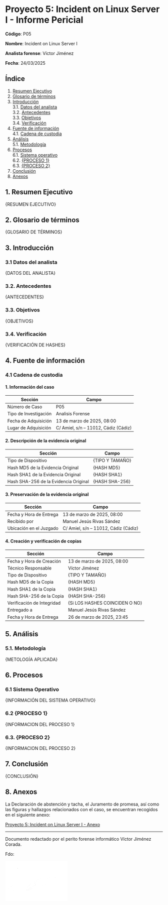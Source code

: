 # Proyecto 5: Incident on Linux Server I - Informe Pericial

**Código**: P05

**Nombre**: Incident on Linux Server I

**Analista forense**: Víctor Jiménez

**Fecha**: 24/03/2025

## Índice

1. [Resumen Ejecutivo](#1-resumen-ejecutivo)
2. [Glosario de términos](#2-glosario-de-términos)
3. [Introducción](#3-introducción)  
   3.1. [Datos del analista](#31-datos-del-analista)  
   3.2. [Antecedentes](#32-antecedentes)  
   3.3. [Objetivos](#33-objetivos)  
   3.4. [Verificación](#34-verificación)
4. [Fuente de información](#4-fuente-de-información)  
   4.1. [Cadena de custodia](#41-cadena-de-custodia)
5. [Análisis](#5-análisis)  
   5.1. [Metodología](#51-metodología)
6. [Procesos](#6-procesos)  
   6.1. [Sistema operativo](#61-sistema-operativo)  
   6.2. [{PROCESO 1}](#62-proceso-1)  
   6.3. [{PROCESO 2}](#63-proceso-2)
7. [Conclusión](#7-conclusión)
8. [Anexos](#8-anexos)

## 1. Resumen Ejecutivo

{RESUMEN EJECUTIVO}

## 2. Glosario de términos

{GLOSARIO DE TÉRMINOS}

## 3. Introducción

### 3.1 Datos del analista

{DATOS DEL ANALISTA}

### 3.2. Antecedentes

{ANTECEDENTES}

### 3.3. Objetivos

{OBJETIVOS}

### 3.4. Verificación

{VERIFICACIÓN DE HASHES}

## 4. Fuente de información

### 4.1 Cadena de custodia

#### 1. Información del caso

| **Sección**           | **Campo**                            |
| --------------------- | ------------------------------------ |
| Número de Caso        | P05                                  |
| Tipo de Investigación | Analisis Forense                     |
| Fecha de Adquisición  | 13 de marzo de 2025, 08:00           |
| Lugar de Adquisición  | C/ Amiel, s/n – 11012, Cádiz (Cádiz) |

#### 2. Descripción de la evidencia original

| **Sección**                           | **Campo**       |
| ------------------------------------- | --------------- |
| Tipo de Dispositivo                   | {TIPO Y TAMAÑO} |
| Hash MD5 de la Evidencia Original     | {HASH MD5}      |
| Hash SHA1 de la Evidencia Original    | {HASH SHA1}     |
| Hash SHA-256 de la Evidencia Original | {HASH SHA-256}  |

#### 3. Preservación de la evidencia original

| **Sección**             | **Campo**                            |
| ----------------------- | ------------------------------------ |
| Fecha y Hora de Entrega | 13 de marzo de 2025, 08:00           |
| Recibido por            | Manuel Jesús Rivas Sández            |
| Ubicación en el Juzgado | C/ Amiel, s/n – 11012, Cádiz (Cádiz) |

#### 4. Creación y verificación de copias

| **Sección**                | **Campo**                      |
| -------------------------- | ------------------------------ |
| Fecha y Hora de Creación   | 13 de marzo de 2025, 08:00     |
| Técnico Responsable        | Víctor Jiménez                 |
| Tipo de Dispositivo        | {TIPO Y TAMAÑO}                |
| Hash MD5 de la Copia       | {HASH MD5}                     |
| Hash SHA1 de la Copia      | {HASH SHA1}                    |
| Hash SHA-256 de la Copia   | {HASH SHA-256}                 |
| Verificación de Integridad | {Si LOS HASHES COINCIDEN O NO} |
| Entregado a                | Manuel Jesús Rivas Sández      |
| Fecha y Hora de Entrega    | 26 de marzo de 2025, 23:45     |

## 5. Análisis

### 5.1. Metodología

{METOLOGÍA APLICADA}

## 6. Procesos

### 6.1 Sistema Operativo

{INFORMACIÓN DEL SISTEMA OPERATIVO}

### 6.2 {PROCESO 1}

{INFORMACION DEL PROCESO 1}

### 6.3. {PROCESO 2}

{INFORMACION DEL PROCESO 2}

## 7. Conclusión

{CONCLUSIÓN}

## 8. Anexos

La Declaración de abstención y tacha, el Juramento de promesa, así como las figuras y hallazgos relacionados con el caso, se encuentran recogidos en el siguiente anexo:

[Proyecto 5: Incident on Linux Server I - Anexo](./P05-Anexos_IncidentLinuxServer-VJC.md)

---

Documento redactado por el perito forense informático Víctor Jiménez Corada.

Fdo:

<img src="./img/victorSignWhite.png" width="200">
